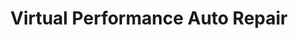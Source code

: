 ---
title: "Virtual Performance Auto Repair"
url: /saint-johnsbury/virtual-performance-auto-repair/
shop: Autowerkstatt
---